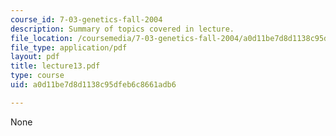 ```yaml
---
course_id: 7-03-genetics-fall-2004
description: Summary of topics covered in lecture.
file_location: /coursemedia/7-03-genetics-fall-2004/a0d11be7d8d1138c95dfeb6c8661adb6_lecture13.pdf
file_type: application/pdf
layout: pdf
title: lecture13.pdf
type: course
uid: a0d11be7d8d1138c95dfeb6c8661adb6

---
```

None